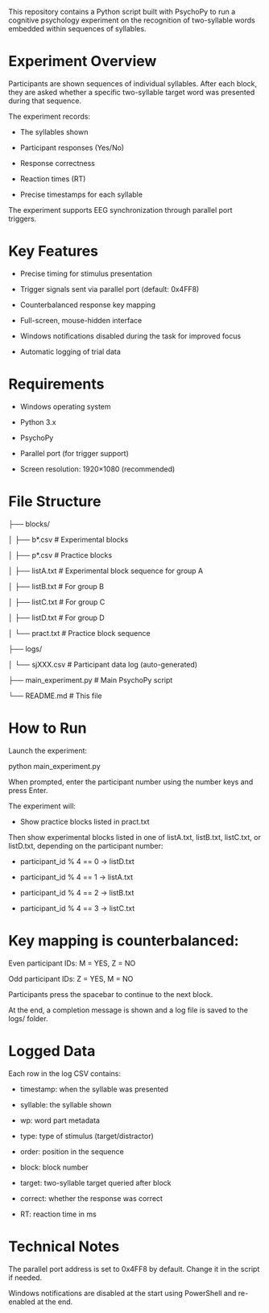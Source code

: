 This repository contains a Python script built with PsychoPy to run a cognitive psychology experiment on the recognition of two-syllable words embedded within sequences of syllables.

# Experiment Overview
Participants are shown sequences of individual syllables. After each block, they are asked whether a specific two-syllable target word was presented during that sequence.

The experiment records:

- The syllables shown

- Participant responses (Yes/No)

- Response correctness

- Reaction times (RT)

- Precise timestamps for each syllable

The experiment supports EEG synchronization through parallel port triggers.

# Key Features
- Precise timing for stimulus presentation

- Trigger signals sent via parallel port (default: 0x4FF8)

- Counterbalanced response key mapping

- Full-screen, mouse-hidden interface

- Windows notifications disabled during the task for improved focus

- Automatic logging of trial data

# Requirements
- Windows operating system

- Python 3.x

- PsychoPy

- Parallel port (for trigger support)

- Screen resolution: 1920×1080 (recommended)

# File Structure
├── blocks/

│   ├── b*.csv           # Experimental blocks

│   ├── p*.csv           # Practice blocks

│   ├── listA.txt        # Experimental block sequence for group A

│   ├── listB.txt        # For group B

│   ├── listC.txt        # For group C

│   ├── listD.txt        # For group D

│   └── pract.txt        # Practice block sequence

├── logs/

│   └── sjXXX.csv        # Participant data log (auto-generated)

├── main_experiment.py   # Main PsychoPy script

└── README.md            # This file

# How to Run

Launch the experiment:

python main_experiment.py

When prompted, enter the participant number using the number keys and press Enter.

The experiment will:

- Show practice blocks listed in pract.txt

Then show experimental blocks listed in one of listA.txt, listB.txt, listC.txt, or listD.txt, depending on the participant number:

- participant_id % 4 == 0 → listD.txt

- participant_id % 4 == 1 → listA.txt

- participant_id % 4 == 2 → listB.txt

- participant_id % 4 == 3 → listC.txt

# Key mapping is counterbalanced:

Even participant IDs: M = YES, Z = NO

Odd participant IDs: Z = YES, M = NO

Participants press the spacebar to continue to the next block.

At the end, a completion message is shown and a log file is saved to the logs/ folder.

# Logged Data
Each row in the log CSV contains:

- timestamp: when the syllable was presented

- syllable: the syllable shown

- wp: word part metadata

- type: type of stimulus (target/distractor)

- order: position in the sequence

- block: block number

- target: two-syllable target queried after block

- correct: whether the response was correct

- RT: reaction time in ms

# Technical Notes
The parallel port address is set to 0x4FF8 by default. Change it in the script if needed.

Windows notifications are disabled at the start using PowerShell and re-enabled at the end.
